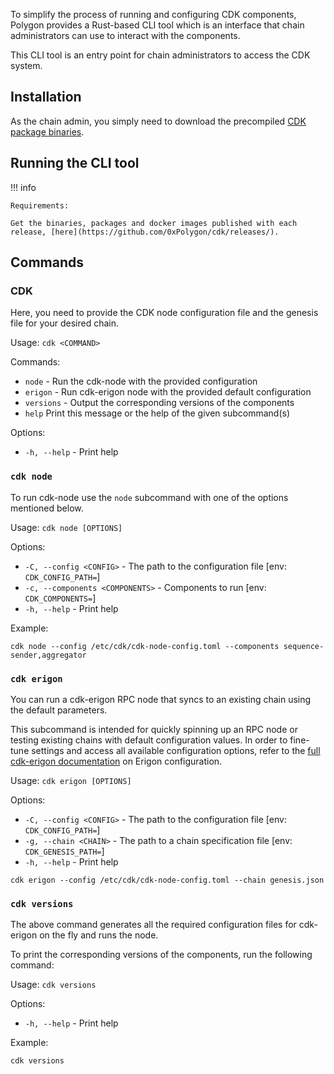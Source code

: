 To simplify the process of running and configuring CDK components, Polygon provides a Rust-based CLI tool which is an interface that chain administrators can use to interact with the components.

This CLI tool is an entry point for chain administrators to access the CDK system.

## Installation

As the chain admin, you simply need to download the precompiled [CDK package binaries](https://github.com/0xPolygon/cdk/releases/).

## Running the CLI tool

!!! info
    
    Requirements:

    Get the binaries, packages and docker images published with each release, [here](https://github.com/0xPolygon/cdk/releases/).
    
## Commands

### CDK

Here, you need to provide the CDK node configuration file and the genesis file for your desired chain.

Usage: `cdk <COMMAND>`

Commands:
* `node` - Run the cdk-node with the provided configuration
* `erigon` - Run cdk-erigon node with the provided default configuration
* `versions` - Output the corresponding versions of the components
* `help`    Print this message or the help of the given subcommand(s)

Options:
* `-h, --help` - Print help

### `cdk node`

To run cdk-node use the `node` subcommand with one of the options mentioned below.

Usage: `cdk node [OPTIONS]`

Options:
* `-C, --config <CONFIG>` - The path to the configuration file [env: `CDK_CONFIG_PATH=`]
* `-c, --components <COMPONENTS>` - Components to run [env: `CDK_COMPONENTS=`]
* `-h, --help` - Print help

Example:

```
cdk node --config /etc/cdk/cdk-node-config.toml --components sequence-sender,aggregator
```

### `cdk erigon`

You can run a cdk-erigon RPC node that syncs to an existing chain using the default parameters.

This subcommand is intended for quickly spinning up an RPC node or testing existing chains with default configuration values. In order to fine-tune settings and access all available configuration options, refer to the [full cdk-erigon documentation](../../cdk/getting-started/cdk-erigon/index.md) on Erigon configuration.

Usage: `cdk erigon [OPTIONS]`

Options:
* `-C, --config <CONFIG>` - The path to the configuration file [env: `CDK_CONFIG_PATH=`]
* `-g, --chain <CHAIN>` - The path to a chain specification file [env: `CDK_GENESIS_PATH=`]
* `-h, --help` - Print help

```
cdk erigon --config /etc/cdk/cdk-node-config.toml --chain genesis.json
```

### `cdk versions`

The above command generates all the required configuration files for cdk-erigon on the fly and runs the node.

To print the corresponding versions of the components, run the following command:

Usage: `cdk versions`

Options:
* `-h, --help` - Print help

Example:

```
cdk versions
```
